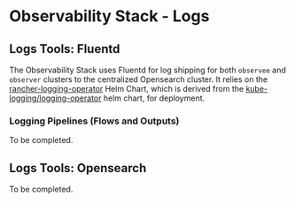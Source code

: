 # Observability Stack -  Logs

## Logs Tools: Fluentd
The Observability Stack uses Fluentd for log shipping for both `observee` and `observer` clusters to the centralized Opensearch cluster. It relies on the [rancher-logging-operator](https://github.com/rancher/charts/tree/dev-v2.9/charts/rancher-logging/103.0.0%2Bup3.17.10) Helm Chart, which is derived from the [kube-logging/logging-operator](https://github.com/kube-logging/logging-operator) helm chart, for deployment.


### Logging Pipelines (Flows and Outputs)
To be completed.

## Logs Tools: Opensearch
To be completed.
